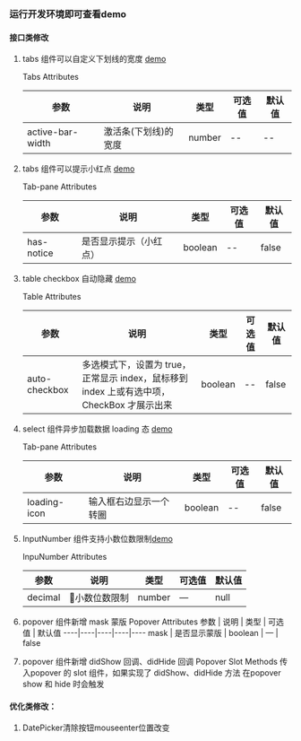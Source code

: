 ### 运行开发环境即可查看demo
#### 接口类修改
1. tabs 组件可以自定义下划线的宽度 [demo](http://localhost:8080/#/zh-CN/component/tabs)

    Tabs Attributes

    参数 | 说明 | 类型 | 可选值 | 默认值
    ----|----|----|----|----
    active-bar-width | 激活条(下划线)的宽度 | number | -- | --

2. tabs 组件可以提示小红点  [demo](http://localhost:8080/#/zh-CN/component/tabs)

    Tab-pane Attributes

    参数 | 说明 | 类型 | 可选值 | 默认值
    ----|----|----|----|----
    has-notice | 是否显示提示（小红点） | boolean | -- | false

3. table checkbox 自动隐藏 [demo](http://localhost:8080/#/zh-CN/component/table)

    Table Attributes

    参数 | 说明 | 类型 | 可选值 | 默认值
    ----|----|----|----|----
    auto-checkbox | 多选模式下，设置为 true，正常显示 index，鼠标移到 index 上或有选中项， CheckBox 才展示出来  | boolean | -- | false


4. select 组件异步加载数据 loading 态 [demo](http://localhost:8080/#/zh-CN/component/select)

    Tab-pane Attributes

    参数 | 说明 | 类型 | 可选值 | 默认值
    ----|----|----|----|----
    loading-icon | 输入框右边显示一个转圈 | boolean | -- | false

5. InputNumber 组件支持小数位数限制[demo](http://localhost:8080/#/zh-CN/component/input-number)

    InpuNumber Attributes

    参数 | 说明 | 类型 | 可选值 | 默认值
    ----|----|----|----|----
    decimal | 小数位数限制 | number | — | null 

6. popover 组件新增 mask 蒙版
    Popover Attributes
    参数 | 说明 | 类型 | 可选值 | 默认值
    ----|----|----|----|----
    mask | 是否显示蒙版 | boolean | — | false

7. popover 组件新增 didShow 回调、didHide 回调
   Popover Slot Methods
   传入popover 的 slot 组件，如果实现了 didShow、didHide 方法
   在popover show 和 hide 时会触发

#### 优化类修改：
1. DatePicker清除按钮mouseenter位置改变
